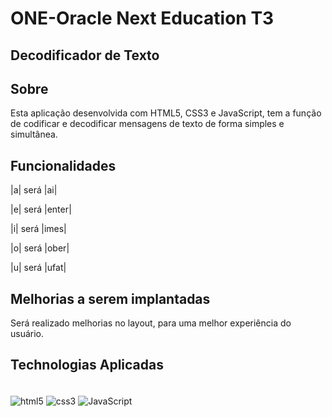 # ONE-Oracle Next Education T3

## Decodificador de Texto

## Sobre

Esta aplicação desenvolvida com HTML5, CSS3 e JavaScript, tem a função de codificar e decodificar mensagens de texto de forma simples e simultânea. 

## Funcionalidades

|a| será |ai|

|e| será |enter|

|i| será |imes|

|o| será |ober|

|u| será |ufat|


## Melhorias a serem implantadas
Será realizado melhorias no layout, para uma melhor experiência do usuário.





## Technologias Aplicadas

<div style="display: inline_block"><br/>
    <img align="center" alt="html5" src="https://img.shields.io/badge/HTML5-E34F26?style=for-the-badge&logo=html5&logoColor=white" />
<img align="center" alt="css3" src="https://img.shields.io/badge/CSS3-1572B6?style=for-the-badge&logo=css3&logoColor=white" />
<img align="center" alt="JavaScript" src="https://img.shields.io/badge/JavaScript-F7DF1E?style=for-the-badge&logo=javascript&logoColor=black" />
</div><br/>